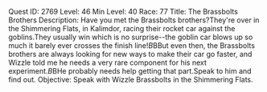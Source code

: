 Quest ID: 2769
Level: 46
Min Level: 40
Race: 77
Title: The Brassbolts Brothers
Description: Have you met the Brassbolts brothers?They're over in the Shimmering Flats, in Kalimdor, racing their rocket car against the goblins.They usually win which is no surprise--the goblin car blows up so much it barely ever crosses the finish line!$B$BBut even then, the Brassbolts brothers are always looking for new ways to make their car go faster, and Wizzle told me he needs a very rare component for his next experiment.$B$BHe probably needs help getting that part.Speak to him and find out.
Objective: Speak with Wizzle Brassbolts in the Shimmering Flats.
